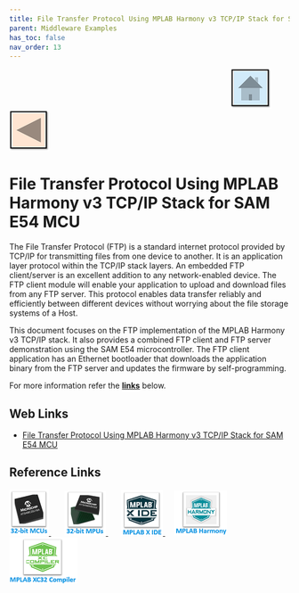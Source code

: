 ```yaml
---
title: File Transfer Protocol Using MPLAB Harmony v3 TCP/IP Stack for SAM E54 MCU
parent: Middleware Examples
has_toc: false
nav_order: 13
---
```


&nbsp;&nbsp;&nbsp;&nbsp;&nbsp;&nbsp;&nbsp;&nbsp;&nbsp;&nbsp;&nbsp;&nbsp;&nbsp;&nbsp;&nbsp;&nbsp;&nbsp;&nbsp;&nbsp;&nbsp;&nbsp;&nbsp;&nbsp;&nbsp;&nbsp;&nbsp;&nbsp;&nbsp; &nbsp;&nbsp;&nbsp;&nbsp;&nbsp;&nbsp;&nbsp;&nbsp;&nbsp;&nbsp;&nbsp;&nbsp;&nbsp;&nbsp;&nbsp;&nbsp;&nbsp;&nbsp;&nbsp;&nbsp;&nbsp;&nbsp;&nbsp;&nbsp;&nbsp;&nbsp;&nbsp;&nbsp;&nbsp;&nbsp;&nbsp;&nbsp;&nbsp;&nbsp;&nbsp;&nbsp;&nbsp;&nbsp;&nbsp;&nbsp;&nbsp;&nbsp;&nbsp;&nbsp;&nbsp;&nbsp;&nbsp;&nbsp;&nbsp;&nbsp;&nbsp;&nbsp;&nbsp;&nbsp;&nbsp;&nbsp;&nbsp;&nbsp;&nbsp;&nbsp;&nbsp;&nbsp;&nbsp;&nbsp;&nbsp;&nbsp;&nbsp;&nbsp;&nbsp;&nbsp;&nbsp;&nbsp;[<img src="../../r_images/quick_home.png" title="Home">](../../../readme.md) [<img src="../../r_images/quick_back.png"  title="Back">](../readme.md)
# File Transfer Protocol Using MPLAB Harmony v3 TCP/IP Stack for SAM E54 MCU


The File Transfer Protocol (FTP) is a standard internet protocol provided by TCP/IP for transmitting files from one device to another. It is an application layer protocol within the TCP/IP stack layers. An embedded FTP client/server is an excellent addition to any network-enabled device. The FTP client module will enable your application to upload
and download files from any FTP server. This protocol enables data transfer reliably and efficiently between different devices without worrying about the file storage systems of a Host.

This document focuses on the FTP implementation of the MPLAB  Harmony v3 TCP/IP stack. It also provides a combined FTP client and FTP server demonstration using the SAM E54 microcontroller. The FTP client application has an Ethernet bootloader that downloads the application binary from the FTP server and updates the firmware by self-programming.


For more information refer the **[links](#Web-Links)** below.

## <a id="Web-Links"> </a>
## Web Links

- <a href="https://ww1.microchip.com/downloads/aemDocuments/documents/MCU32/ApplicationNotes/ApplicationNotes/AN4833-File-Transfer-Protocol-Using-MPLAB-Harmony-v3-TCP-IP-Stack-for-SAM-E54-MCU-DS00004833.pdf" target="_blank">File Transfer Protocol Using MPLAB Harmony v3 TCP/IP Stack for SAM E54 MCU</a>

## Reference Links
[<a href="https://www.microchip.com/design-centers/32-bit" target="_blank"> <img src="../../r_images/32_bit_mcus.png"> </a>]()  &nbsp; &nbsp; &nbsp; [<a href="https://www.microchip.com/design-centers/32-bit-mpus" target="_blank"> <img src="../../r_images/32_bit_mpus.png"> </a>]()  &nbsp; &nbsp; &nbsp; [<a href="https://www.microchip.com/mplab/mplab-x-ide" target="_blank"> <img src="../../r_images/mplab_x_ide.png"> </a>]()  &nbsp; &nbsp; [<a href="https://www.microchip.com/mplab/mplab-harmony" target="_blank"> <img src="../../r_images/mplab_harmony.png"> </a>]() [<a href="https://www.microchip.com/mplab/compilers" target="_blank"> <img src="../../r_images/mplab_compiler.png"> </a>]()  
